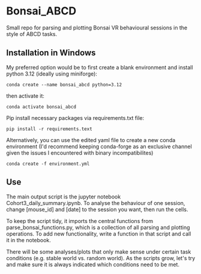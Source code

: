 # Bonsai_ABCD

Small repo for parsing and plotting Bonsai VR behavioural sessions in the style of ABCD tasks.

## Installation in Windows

My preferred option would be to first create a blank environment and install python 3.12 (ideally using miniforge):

```console
conda create --name bonsai_abcd python=3.12
```

then activate it:

```console
conda activate bonsai_abcd
```

Pip install necessary packages via requirements.txt file:

```console
pip install -r requirements.text
```

Alternatively, you can use the edited yaml file to create a new conda environment (I'd recommend keeping conda-forge as an exclusive channel given the issues I encountered with binary incompatibilites)

```console
conda create -f environment.yml
```

## Use

The main output script is the jupyter notebook Cohort3_daily_summary.ipynb. 
To analyse the behaviour of one session, change [mouse_id] and [date] to the session you want, then run the cells. 

To keep the script tidy, it imports the central functions from parse_bonsai_functions.py, which is a collection of all parsing and plotting operations. 
To add new functionality, write a function in that script and call it in the notebook. 

There will be some analyses/plots that only make sense under certain task conditions (e.g. stable world vs. random world). 
As the scripts grow, let's try and make sure it is always indicated which conditions need to be met.
